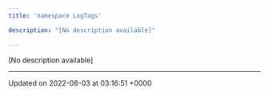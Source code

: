 ```yaml
---
title: 'namespace LogTags'

description: "[No description available]"

---
```







[No description available]






-------------------------------

Updated on 2022-08-03 at 03:16:51 +0000